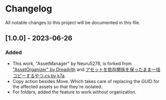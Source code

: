 # Changelog
All notable changes to this project will be documented in this file.

## [1.0.0] - 2023-06-26
### Added
- This work, "AssetManager" by Neuru5278, is forked from ["AssetOrganizer" by Dreadrith](https://github.com/Dreadrith/AssetOrganizer) and [アセットを依存関係を保ったまま一括コピーするやつ.cs by k7a](https://gist.github.com/k7a/de776fb84ee060385a78505e1c43ed94).
- Copy action besides Move. Which takes care of replacing the GUID for the affected assets so that they're isolated.
- For folders, added the feature to work without organization.
